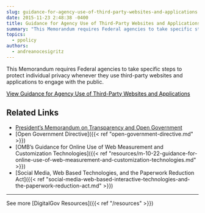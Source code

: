 ```yaml
---
slug: guidance-for-agency-use-of-third-party-websites-and-applications
date: 2015-11-23 2:48:38 -0400
title: Guidance for Agency Use of Third-Party Websites and Applications
summary: "This Memorandum requires Federal agencies to take specific steps to protect individual privacy whenever they use third-party websites and applications to engage with the public."
topics:
  - ppolicy
authors:
  - andreanocesigritz
---
```


This Memorandum requires Federal agencies to take specific steps to protect individual privacy whenever they use third-party websites and applications to engage with the public.

<a class="button" style="color: #000000" href="https://www.whitehouse.gov/wp-content/uploads/legacy_drupal_files/omb/memoranda/2010/m10-23.pdf">View Guidance for Agency Use of Third-Party Websites and Applications</a>

## Related Links


- [President’s Memorandum on Transparency and Open Government](https://www.whitehouse.gov/sites/whitehouse.gov/files/omb/memoranda/2009/m09-12.pdf)
- [Open Government Directive]({{< ref "open-government-directive.md" >}})
- [OMB’s Guidance for Online Use of Web Measurement and Customization Technologies]({{< ref "resources/m-10-22-guidance-for-online-use-of-web-measurement-and-customization-technologies.md" >}})
- [Social Media, Web Based Technologies, and the Paperwork Reduction Act]({{< ref "social-media-web-based-interactive-technologies-and-the-paperwork-reduction-act.md" >}})

---

See more [DigitalGov Resources]({{< ref "/resources" >}})
